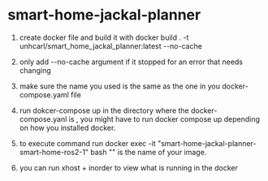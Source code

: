 # smart-home-jackal-planner

1) create docker file and build it with docker build . -t unhcarl/smart_home_jackal_planner:latest --no-cache 

2) only add --no-cache argument if it stopped for an error that needs changing 
3) make sure the name you used is the same as the one in you docker-compose.yaml file
4) run dokcer-compose up in the directory where the docker-compose.yanl is , you might have to run docker compose up depending on how you installed docker.
5) to execute command run docker exec -it "smart-home-jackal-planner-smart-home-ros2-1" bash
"" is the name of your image.
6) you can run xhost + inorder to view what is running in the docker
